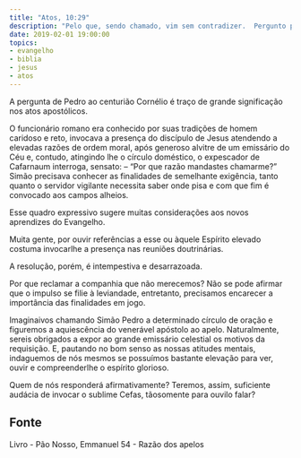 ```yaml
---
title: "Atos, 10:29"
description: "Pelo que, sendo chamado, vim sem contradizer.  Pergunto pois: por que razão mandastes chamar­me?"
date: 2019-02-01 19:00:00
topics: 
- evangelho
- biblia
- jesus
- atos
---
```


A pergunta de Pedro ao centurião Cornélio é traço de grande significação
nos atos apostólicos.

O funcionário romano era conhecido por suas tradições de homem caridoso
e reto, invocava a presença do discípulo de Jesus atendendo a elevadas razões de
ordem moral, após generoso alvitre de um emissário do Céu e, contudo, atingindo­
lhe o círculo doméstico, o ex­pescador de Cafarnaum interroga, sensato:
– “Por que razão mandastes chamar­me?”
Simão precisava conhecer as finalidades de semelhante exigência, tanto
quanto o servidor vigilante necessita saber onde pisa e com que fim é convocado aos
campos alheios.

Esse quadro expressivo sugere muitas considerações aos novos aprendizes
do Evangelho.

Muita gente, por ouvir referências a esse ou àquele Espírito elevado
costuma invocar­lhe a presença nas reuniões doutrinárias.

A resolução, porém, é intempestiva e desarrazoada.

Por que reclamar a companhia que não merecemos?
Não se pode afirmar que o impulso se filie à leviandade, entretanto,
precisamos encarecer a importância das finalidades em jogo.

Imaginai­vos chamando Simão Pedro a determinado círculo de oração e
figuremos a aquiescência do venerável apóstolo ao apelo. Naturalmente, sereis
obrigados a expor ao grande emissário celestial os motivos da requisição. E,
pautando no bom senso as nossas atitudes mentais, indaguemos de nós mesmos se
possuímos bastante elevação para ver, ouvir e compreender­lhe o espírito glorioso.

Quem de nós responderá afirmativamente? Teremos, assim, suficiente audácia de
invocar o sublime Cefas, tão­somente para ouvi­lo falar?



## Fonte
Livro - Pão Nosso, Emmanuel
54 - Razão dos apelos
